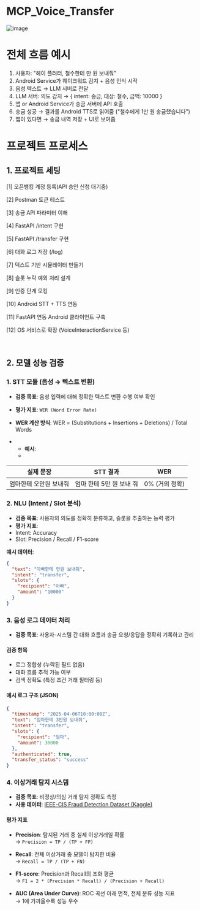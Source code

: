 # MCP_Voice_Transfer
![image](https://github.com/user-attachments/assets/376c3971-00b6-437f-9489-a562320c7615)


# 전체 흐름 예시
1. 사용자: "헤이 플러터, 철수한테 만 원 보내줘"
2. Android Service가 웨이크워드 감지 + 음성 인식 시작
3. 음성 텍스트 → LLM 서버로 전달
4. LLM 서버: 의도 감지 → { intent: 송금, 대상: 철수, 금액: 10000 }
5. 앱 or Android Service가 송금 서버에 API 호출
6. 송금 성공 → 결과를 Android TTS로 읽어줌 ("철수에게 1만 원 송금했습니다")
7. 앱이 있다면 → 송금 내역 저장 + UI로 보여줌

# 프로젝트 프로세스

## 1. 프로젝트 세팅

[1] 오픈뱅킹 계정 등록(API 승인 신청 대기중)

[2] Postman 토큰 테스트

[3] 송금 API 파라미터 이해

[4] FastAPI /intent 구현

[5] FastAPI /transfer 구현

[6] 대화 로그 저장 (/log)

[7] 텍스트 기반 시뮬레이터 만들기

[8] 슬롯 누락 예외 처리 설계

[9] 인증 단계 모킹

[10] Android STT + TTS 연동

[11] FastAPI 연동 Android 클라이언트 구축

[12] OS 서비스로 확장 (VoiceInteractionService 등)

<br>

## 2. 모델 성능 검증

###  1. STT 모듈 (음성 → 텍스트 변환)

- **검증 목표**: 음성 입력에 대해 정확한 텍스트 변환 수행 여부 확인
- **평가 지표**: `WER (Word Error Rate)`
- **WER 계산 방식**: WER = (Substitutions + Insertions + Deletions) / Total Words

- - **예시**:
  - 
| 실제 문장              | STT 결과                         | WER |
|------------------------|----------------------------------|-----|
| 엄마한테 오만원 보내줘 | 엄마 한테 5만 원 보내 줘         | 0% (거의 정확) |


### 2. NLU (Intent / Slot 분석)

- **검증 목표**: 사용자의 의도를 정확히 분류하고, 슬롯을 추출하는 능력 평가
- **평가 지표**:
- Intent: Accuracy
- Slot: Precision / Recall / F1-score

**예시 데이터**:

```json
{
  "text": "아빠한테 만원 보내줘",
  "intent": "transfer",
  "slots": {
    "recipient": "아빠",
    "amount": "10000"
  }
}
```

### 3. 음성 로그 데이터 처리

- **검증 목표**: 사용자-시스템 간 대화 흐름과 송금 요청/응답을 정확히 기록하고 관리

#### 검증 항목
- 로그 정합성 (누락된 필드 없음)
- 대화 흐름 추적 가능 여부
- 검색 정확도 (특정 조건 거래 필터링 등)

#### 예시 로그 구조 (JSON)
```json
{
  "timestamp": "2025-04-06T10:00:00Z",
  "text": "엄마한테 3만원 보내줘",
  "intent": "transfer",
  "slots": {
    "recipient": "엄마",
    "amount": 30000
  },
  "authenticated": true,
  "transfer_status": "success"
}
```

### 4. 이상거래 탐지 시스템

- **검증 목표**: 비정상/의심 거래 탐지 정확도 측정
- **사용 데이터**: [IEEE-CIS Fraud Detection Dataset (Kaggle)](https://www.kaggle.com/competitions/ieee-fraud-detection)

#### 평가 지표

- **Precision**: 탐지된 거래 중 실제 이상거래일 확률  
  → `Precision = TP / (TP + FP)`
  
- **Recall**: 전체 이상거래 중 모델이 탐지한 비율  
  → `Recall = TP / (TP + FN)`
  
- **F1-score**: Precision과 Recall의 조화 평균  
  → `F1 = 2 * (Precision * Recall) / (Precision + Recall)`
  
- **AUC (Area Under Curve)**: ROC 곡선 아래 면적, 전체 분류 성능 지표  
  → 1에 가까울수록 성능 우수




